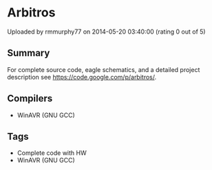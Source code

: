 # Arbitros

Uploaded by rmmurphy77 on 2014-05-20 03:40:00 (rating 0 out of 5)

## Summary

For complete source code, eagle schematics, and a detailed project description see <https://code.google.com/p/arbitros/>.

## Compilers

- WinAVR (GNU GCC)

## Tags

- Complete code with HW
- WinAVR (GNU GCC)
